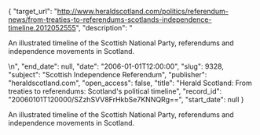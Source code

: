 {
  "target_url": "http://www.heraldscotland.com/politics/referendum-news/from-treaties-to-referendums-scotlands-independence-timeline.2012052555", 
  "description": "<p>An illustrated timeline of the Scottish National Party, referendums and independence movements in Scotland.</p>\n", 
  "end_date": null, 
  "date": "2006-01-01T12:00:00", 
  "slug": 9328, 
  "subject": "Scottish Independence Referendum", 
  "publisher": "heraldscotland.com", 
  "open_access": false, 
  "title": "Herald Scotland: From treaties to referendums: Scotland's political timeline", 
  "record_id": "20060101T120000/SZzhSVV8FrHkbSe7KNNQRg==", 
  "start_date": null
}

<p>An illustrated timeline of the Scottish National Party, referendums and independence movements in Scotland.</p>
